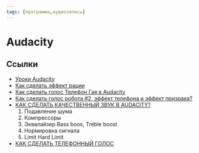 ```yaml
---
tags: [программа,аудиозапись]
---
```

# Audacity



## Ссылки

* [Уроки Audacity](https://youtube.com/playlist?list=PL8PP2WnYbyT-pZa8MyZnT9yyQl6_PEeH_)
* [Как сделать эффект рации](https://youtu.be/CRB_4w-tLr0)
* [Как сделать голос Телефон Гая в Audacity](https://youtu.be/9CcLj5tStLc)
* [Как сделать голос робота #2, эффект телефона и эффект призрака?](https://youtu.be/n-LTM3vsIuA)
* [КАК СДЕЛАТЬ КАЧЕСТВЕННЫЙ ЗВУК В AUDACITY?](https://youtu.be/WRsOLvbhuq0)
  1. Подавление шума
  2. Компрессоры
  3. Эквалайзер Bass boos, Treble boost
  4. Нормировка сигнала
  5. Limit Hard Limit
* [КАК СДЕЛАТЬ ТЕЛЕФОННЫЙ ГОЛОС](https://youtu.be/eXGixGvjJ5A)
